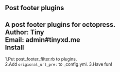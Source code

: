 Post footer plugins
---
A post footer plugins for octopress.   
Author: Tiny   
Email: admin#tinyxd.me   
Install
---
1.Put post_footer_filter.rb to plugins.   
2.Add `origional_url_pre:` to _config.yml.
3.Have fun!   


